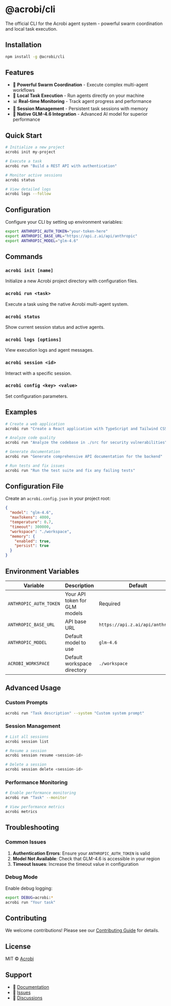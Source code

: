 # @acrobi/cli

The official CLI for the Acrobi agent system - powerful swarm coordination and local task execution.

## Installation

```bash
npm install -g @acrobi/cli
```

## Features

- 🚀 **Powerful Swarm Coordination** - Execute complex multi-agent workflows
- 🤖 **Local Task Execution** - Run agents directly on your machine
- 📊 **Real-time Monitoring** - Track agent progress and performance
- 🔧 **Session Management** - Persistent task sessions with memory
- 🎯 **Native GLM-4.6 Integration** - Advanced AI model for superior performance

## Quick Start

```bash
# Initialize a new project
acrobi init my-project

# Execute a task
acrobi run "Build a REST API with authentication"

# Monitor active sessions
acrobi status

# View detailed logs
acrobi logs --follow
```

## Configuration

Configure your CLI by setting up environment variables:

```bash
export ANTHROPIC_AUTH_TOKEN="your-token-here"
export ANTHROPIC_BASE_URL="https://api.z.ai/api/anthropic"
export ANTHROPIC_MODEL="glm-4.6"
```

## Commands

### `acrobi init [name]`
Initialize a new Acrobi project directory with configuration files.

### `acrobi run <task>`
Execute a task using the native Acrobi multi-agent system.

### `acrobi status`
Show current session status and active agents.

### `acrobi logs [options]`
View execution logs and agent messages.

### `acrobi session <id>`
Interact with a specific session.

### `acrobi config <key> <value>`
Set configuration parameters.

## Examples

```bash
# Create a web application
acrobi run "Create a React application with TypeScript and Tailwind CSS"

# Analyze code quality
acrobi run "Analyze the codebase in ./src for security vulnerabilities"

# Generate documentation
acrobi run "Generate comprehensive API documentation for the backend"

# Run tests and fix issues
acrobi run "Run the test suite and fix any failing tests"
```

## Configuration File

Create an `acrobi.config.json` in your project root:

```json
{
  "model": "glm-4.6",
  "maxTokens": 4000,
  "temperature": 0.7,
  "timeout": 300000,
  "workspace": "./workspace",
  "memory": {
    "enabled": true,
    "persist": true
  }
}
```

## Environment Variables

| Variable | Description | Default |
|----------|-------------|---------|
| `ANTHROPIC_AUTH_TOKEN` | Your API token for GLM models | Required |
| `ANTHROPIC_BASE_URL` | API base URL | `https://api.z.ai/api/anthropic` |
| `ANTHROPIC_MODEL` | Default model to use | `glm-4.6` |
| `ACROBI_WORKSPACE` | Default workspace directory | `./workspace` |

## Advanced Usage

### Custom Prompts

```bash
acrobi run "Task description" --system "Custom system prompt"
```

### Session Management

```bash
# List all sessions
acrobi session list

# Resume a session
acrobi session resume <session-id>

# Delete a session
acrobi session delete <session-id>
```

### Performance Monitoring

```bash
# Enable performance monitoring
acrobi run "Task" --monitor

# View performance metrics
acrobi metrics
```

## Troubleshooting

### Common Issues

1. **Authentication Errors**: Ensure your `ANTHROPIC_AUTH_TOKEN` is valid
2. **Model Not Available**: Check that GLM-4.6 is accessible in your region
3. **Timeout Issues**: Increase the timeout value in configuration

### Debug Mode

Enable debug logging:

```bash
export DEBUG=acrobi:*
acrobi run "Your task"
```

## Contributing

We welcome contributions! Please see our [Contributing Guide](CONTRIBUTING.md) for details.

## License

MIT © [Acrobi](https://github.com/Acrobi)

## Support

- 📖 [Documentation](https://github.com/Acrobi/cli#readme)
- 🐛 [Issues](https://github.com/Acrobi/cli/issues)
- 💬 [Discussions](https://github.com/Acrobi/cli/discussions)